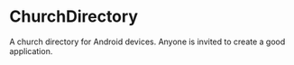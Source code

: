 # ChurchDirectory
A church directory for Android devices.
Anyone is invited to create a good application.
